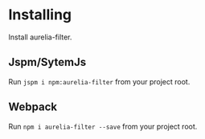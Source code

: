 # Installing

Install aurelia-filter.

## Jspm/SytemJs

Run `jspm i npm:aurelia-filter` from your project root.

## Webpack

Run `npm i aurelia-filter --save` from your project root.
